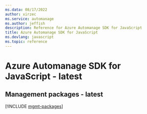 ```yaml
---
ms.data: 08/17/2022
author: xirzec
ms.service: automanage
ms.author: jeffish
description: Reference for Azure Automanage SDK for JavaScript
title: Azure Automanage SDK for JavaScript
ms.devlang: javascript
ms.topic: reference
---
```

# Azure Automanage SDK for JavaScript - latest

## Management packages - latest
[!INCLUDE [mgmt-packages](automanage-mgmt-index.md)]
